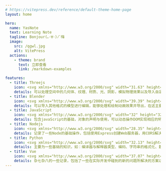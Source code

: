 ```yaml
---
# https://vitepress.dev/reference/default-theme-home-page
layout: home

hero:
  name: YasNote
  text: Learning Note
  tagline: Bonjour(｡･∀･)ﾉﾞ嗨
  image:
    src: /qgwl.jpg
    alt: VitePress
  actions:
    - theme: brand
      text: 立即查看
      link: /markdown-examples

features:
  - title: Threejs
    icon: <svg xmlns="http://www.w3.org/2000/svg" width="31.63" height="32" viewBox="0 0 256 259"><path d="M.087 3.585C-.446 1.427 1.555-.5 3.691.116l62.23 17.916a2.94 2.94 0 0 1 1.578.455l122.73 35.334c.508.01 1.01.155 1.446.416l62.234 17.918c2.138.616 2.807 3.316 1.203 4.858l-187.8 180.649c-1.603 1.542-4.274.77-4.807-1.39L31.353 130.16a2.948 2.948 0 0 1-.098-.396Zm53.306 191.71l13.52 54.733l40.714-39.165l-54.234-15.568Zm41.938-43.284l-39.419 37.995l52.512 15.076l-13.093-53.071Zm5.851-.406l13.052 52.903l39.311-37.814l-52.363-15.089Zm-63.07-18.174l13.109 53.073l39.372-37.95l-52.481-15.123Zm103.704-26.278l-40.051 38.606l53.373 15.38l-13.322-53.986Zm5.612-1.373l13.322 53.984l40.161-38.631l-53.483-15.353ZM79.847 89.239l-40.137 38.64l53.471 15.407l-13.334-54.047Zm5.59-1.457l13.094 53.07l39.419-37.996l-52.512-15.074ZM22.385 69.759L35.71 123.71l40.108-38.612l-53.434-15.339Zm166.192-7.49l-39.419 37.995l52.512 15.076l-13.093-53.071Zm5.633-1.29l13.28 53.826l40.008-38.484l-53.288-15.342Zm-67.86-16.506L87.109 82.25l52.265 15.003l-13.023-52.78Zm5.601-1.419l13.112 53.134l39.43-38.007l-52.542-15.127ZM64.338 26.48L24.919 64.476L77.431 79.55L64.338 26.48Zm5.638-1.269l13.061 52.937l39.323-37.855l-52.384-15.082ZM6.894 7.05l13.323 53.935l40.022-38.577L6.894 7.05Z"/></svg>
    details: 可以处理空间中的几何体、纹理、材质、光、阴影，模拟物理效果以及导入自定义模型，此外还可以使用GLSL语言来编写着色器
  - title: Blender
    icon: <svg xmlns="http://www.w3.org/2000/svg" width="39.39" height="32" viewBox="0 0 256 208"><path fill="#FFF" d="M100.43 115.195c.931-16.606 9.062-31.235 21.33-41.606c12.03-10.186 28.222-16.412 45.89-16.412c17.65 0 33.843 6.226 45.882 16.412c12.258 10.37 20.39 25 21.33 41.588c.93 17.062-5.928 32.912-17.958 44.661c-12.267 11.951-29.716 19.45-49.254 19.45c-19.538 0-37.021-7.499-49.28-19.45c-12.039-11.75-18.88-27.6-17.94-44.643Z"/><path fill="#265787" d="M133.168 116.676c.477-8.52 4.65-16.027 10.944-21.348c6.173-5.226 14.481-8.421 23.547-8.421c9.056 0 17.365 3.195 23.542 8.421c6.29 5.321 10.462 12.828 10.944 21.34c.478 8.754-3.04 16.887-9.214 22.915c-6.294 6.132-15.247 9.98-25.272 9.98c-10.025 0-18.996-3.848-25.286-9.98c-6.177-6.028-9.687-14.161-9.205-22.907Z"/><path fill="#EA7600" d="M78.41 134.18c.06 3.34 1.125 9.834 2.724 14.904c3.359 10.733 9.057 20.663 16.986 29.413c8.137 8.995 18.156 16.22 29.73 21.349c12.164 5.387 25.344 8.132 39.034 8.11c13.668-.019 26.849-2.818 39.013-8.246c11.573-5.179 21.583-12.435 29.707-21.434c7.924-8.787 13.613-18.734 16.982-29.467c1.693-5.423 2.763-10.927 3.192-16.45a74.978 74.978 0 0 0-.528-16.336c-1.508-10.611-5.18-20.567-10.833-29.643c-5.17-8.34-11.834-15.641-19.759-21.787l.018-.013l-79.97-61.405c-.073-.054-.132-.112-.209-.162c-5.246-4.028-14.07-4.014-19.84.022c-5.834 4.082-6.502 10.833-1.31 15.09l-.022.023l33.355 27.124l-101.663.108h-.136c-8.403.01-16.48 5.523-18.08 12.49c-1.643 7.098 4.065 12.986 12.802 13.018l-.014.031l51.53-.1L9.167 141.4c-.117.086-.244.176-.352.262c-8.674 6.642-11.478 17.687-6.015 24.676c5.545 7.108 17.335 7.121 26.099.041l50.184-41.071s-.732 5.544-.673 8.872Zm128.955 18.566c-10.34 10.535-24.817 16.508-40.48 16.54c-15.687.027-30.163-5.893-40.503-16.409c-5.053-5.125-8.764-11.022-11.054-17.303a44.932 44.932 0 0 1-2.537-19.334c.546-6.462 2.47-12.625 5.54-18.202c3.016-5.481 7.17-10.435 12.3-14.625c10.05-8.19 22.847-12.625 36.23-12.643c13.398-.018 26.185 4.376 36.246 12.54c5.12 4.171 9.27 9.107 12.286 14.58a45.673 45.673 0 0 1 5.563 18.192a45.04 45.04 0 0 1-2.547 19.32c-2.294 6.3-5.992 12.197-11.044 17.344Z"/></svg>
    details: 可以导入其他格式的模型进行编辑，能够处理和绘制动画效果并导出，在这主要为Threejs导出可以使用的白模与烘焙好的UV展开
  - title: JavaScript
    icon: <svg xmlns="http://www.w3.org/2000/svg" width="32" height="32" viewBox="0 0 256 256"><path fill="#F7DF1E" d="M0 0h256v256H0V0Z"/><path d="m67.312 213.932l19.59-11.856c3.78 6.701 7.218 12.371 15.465 12.371c7.905 0 12.89-3.092 12.89-15.12v-81.798h24.057v82.138c0 24.917-14.606 36.259-35.916 36.259c-19.245 0-30.416-9.967-36.087-21.996m85.07-2.576l19.588-11.341c5.157 8.421 11.859 14.607 23.715 14.607c9.969 0 16.325-4.984 16.325-11.858c0-8.248-6.53-11.17-17.528-15.98l-6.013-2.58c-17.357-7.387-28.87-16.667-28.87-36.257c0-18.044 13.747-31.792 35.228-31.792c15.294 0 26.292 5.328 34.196 19.247l-18.732 12.03c-4.125-7.389-8.591-10.31-15.465-10.31c-7.046 0-11.514 4.468-11.514 10.31c0 7.217 4.468 10.14 14.778 14.608l6.014 2.577c20.45 8.765 31.963 17.7 31.963 37.804c0 21.654-17.012 33.51-39.867 33.51c-22.339 0-36.774-10.654-43.819-24.574"/></svg>
    details: 包含javaScript的基础，对象的声明与使用，可以动态操作DOM实现相应的特效，能够访问本地存储在浏览器中的数据，以及从ES6开始到现在的新特性
  - title: Nodejs
    icon: <svg xmlns="http://www.w3.org/2000/svg" width="28.35" height="32" viewBox="0 0 256 289"><path fill="#539E43" d="M128 288.464c-3.975 0-7.685-1.06-11.13-2.915l-35.247-20.936c-5.3-2.915-2.65-3.975-1.06-4.505c7.155-2.385 8.48-2.915 15.9-7.156c.796-.53 1.856-.265 2.65.265l27.032 16.166c1.06.53 2.385.53 3.18 0l105.74-61.217c1.06-.53 1.59-1.59 1.59-2.915V83.08c0-1.325-.53-2.385-1.59-2.915l-105.74-60.953c-1.06-.53-2.385-.53-3.18 0L20.405 80.166c-1.06.53-1.59 1.855-1.59 2.915v122.17c0 1.06.53 2.385 1.59 2.915l28.887 16.695c15.636 7.95 25.44-1.325 25.44-10.6V93.68c0-1.59 1.326-3.18 3.181-3.18h13.516c1.59 0 3.18 1.325 3.18 3.18v120.58c0 20.936-11.396 33.126-31.272 33.126c-6.095 0-10.865 0-24.38-6.625l-27.827-15.9C4.24 220.885 0 213.465 0 205.515V83.346C0 75.396 4.24 67.976 11.13 64L116.87 2.783c6.625-3.71 15.635-3.71 22.26 0L244.87 64C251.76 67.975 256 75.395 256 83.346v122.17c0 7.95-4.24 15.37-11.13 19.345L139.13 286.08c-3.445 1.59-7.42 2.385-11.13 2.385Zm32.596-84.009c-46.377 0-55.917-21.2-55.917-39.221c0-1.59 1.325-3.18 3.18-3.18h13.78c1.59 0 2.916 1.06 2.916 2.65c2.12 14.045 8.215 20.936 36.306 20.936c22.261 0 31.802-5.035 31.802-16.96c0-6.891-2.65-11.926-37.367-15.372c-28.886-2.915-46.907-9.275-46.907-32.33c0-21.467 18.02-34.187 48.232-34.187c33.921 0 50.617 11.66 52.737 37.101c0 .795-.265 1.59-.795 2.385c-.53.53-1.325 1.06-2.12 1.06h-13.78c-1.326 0-2.65-1.06-2.916-2.385c-3.18-14.575-11.395-19.345-33.126-19.345c-24.38 0-27.296 8.48-27.296 14.84c0 7.686 3.445 10.07 36.306 14.31c32.597 4.24 47.967 10.336 47.967 33.127c-.265 23.321-19.345 36.571-53.002 36.571Z"/></svg>
    details: 记录了一些Node的基础操作，包括使用Express创建Web服务器，用CORS解决中间件的跨域问题，用SQL操作数据库和利用JWT认证用户身份
  - title: Python
    icon: <svg xmlns="http://www.w3.org/2000/svg" width="32.13" height="32" viewBox="0 0 256 255"><defs><linearGradient id="svgIDa" x1="12.959%" x2="79.639%" y1="12.039%" y2="78.201%"><stop offset="0%" stop-color="#387EB8"/><stop offset="100%" stop-color="#366994"/></linearGradient><linearGradient id="svgIDb" x1="19.128%" x2="90.742%" y1="20.579%" y2="88.429%"><stop offset="0%" stop-color="#FFE052"/><stop offset="100%" stop-color="#FFC331"/></linearGradient></defs><path fill="url(#svgIDa)" d="M126.916.072c-64.832 0-60.784 28.115-60.784 28.115l.072 29.128h61.868v8.745H41.631S.145 61.355.145 126.77c0 65.417 36.21 63.097 36.21 63.097h21.61v-30.356s-1.165-36.21 35.632-36.21h61.362s34.475.557 34.475-33.319V33.97S194.67.072 126.916.072ZM92.802 19.66a11.12 11.12 0 0 1 11.13 11.13a11.12 11.12 0 0 1-11.13 11.13a11.12 11.12 0 0 1-11.13-11.13a11.12 11.12 0 0 1 11.13-11.13Z"/><path fill="url(#svgIDb)" d="M128.757 254.126c64.832 0 60.784-28.115 60.784-28.115l-.072-29.127H127.6v-8.745h86.441s41.486 4.705 41.486-60.712c0-65.416-36.21-63.096-36.21-63.096h-21.61v30.355s1.165 36.21-35.632 36.21h-61.362s-34.475-.557-34.475 33.32v56.013s-5.235 33.897 62.518 33.897Zm34.114-19.586a11.12 11.12 0 0 1-11.13-11.13a11.12 11.12 0 0 1 11.13-11.131a11.12 11.12 0 0 1 11.13 11.13a11.12 11.12 0 0 1-11.13 11.13Z"/></svg>
    details: 主要为一些基础的知识，如：编译器与解释器类型、编码、字符串的格式化、数据类型，包括元组、列表、集合、字典
  - title: Vue
    icon: <svg xmlns="http://www.w3.org/2000/svg" width="37.07" height="32" viewBox="0 0 256 221"><path fill="#41B883" d="M204.8 0H256L128 220.8L0 0h97.92L128 51.2L157.44 0h47.36Z"/><path fill="#41B883" d="m0 0l128 220.8L256 0h-51.2L128 132.48L50.56 0H0Z"/><path fill="#35495E" d="M50.56 0L128 133.12L204.8 0h-47.36L128 51.2L97.92 0H50.56Z"/></svg>
    details: 杂七杂八的一些记录，包括了一些在实际开发中碰到的新的问题所解决的方案以及一些新的知识，收集了一些面试的题目
---
```


